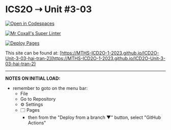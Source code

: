 # ICS2O ⇢ Unit #3-03

[![Open in Codespaces](https://classroom.github.com/assets/launch-codespace-7f7980b617ed060a017424585567c406b6ee15c891e84e1186181d67ecf80aa0.svg)](https://classroom.github.com/open-in-codespaces?assignment_repo_id=14619006)

[![Mr Coxall's Super Linter](https://github.com/MTHS-ICD2O-1-2023/ICD2O-Unit-3-03-hai-tran-2/workflows/Mr%20Coxall's%20Super%20Linter/badge.svg)](https://github.com/MTHS-ICD2O-1-2023/ICD2O-Unit-3-03-hai-tran-2/actions)

[![Deploy Pages](https://github.com/MTHS-ICD2O-1-2023/ICD2O-Unit-3-03-hai-tran-2/workflows/Deploy%20Pages/badge.svg)](https://github.com/MTHS-ICD2O-1-2023/ICD2O-Unit-3-03-hai-tran-2/actions)

This site can be found at: [https://MTHS-ICD2O-1-2023.github.io/ICD2O-Unit-3-03-hai-tran-2](https://MTHS-ICD2O-1-2023.github.io/ICD2O-Unit-3-03-hai-tran-2)

---

**NOTES ON INITIAL LOAD:**
- remember to goto on the menu bar:
  - File
  - Go to Repository
  - ⚙ Settings
  - 🗔 Pages
    - then from the "Deploy from a branch ▼" button, select "GitHub Actions"

